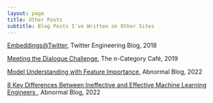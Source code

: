 ```yaml
---
layout: page
title: Other Posts
subtitle: Blog Posts I've Written on Other Sites
---
```

<script>
  (function(i,s,o,g,r,a,m){i['GoogleAnalyticsObject']=r;i[r]=i[r]||function(){
  (i[r].q=i[r].q||[]).push(arguments)},i[r].l=1*new Date();a=s.createElement(o),
  m=s.getElementsByTagName(o)[0];a.async=1;a.src=g;m.parentNode.insertBefore(a,m)
  })(window,document,'script','https://www.google-analytics.com/analytics.js','ga');

  ga('create', 'UA-82391879-1', 'auto');
  ga('send', 'pageview');

</script>

[Embeddings@Twitter](https://blog.twitter.com/engineering/en_us/topics/insights/2018/embeddingsattwitter.html), Twitter Engineering Blog, 2018

[Meeting the Dialogue Challenge](https://golem.ph.utexas.edu/category/2019/06/meeting_the_dialogue_challenge.html#more), The n-Category Café, 2019

[Model Understanding with Feature Importance](https://abnormalsecurity.com/blog/model-understanding-with-feature-importance), Abnormal Blog, 2022

[8 Key Differences Between Ineffective and Effective Machine Learning Engineers
](https://abnormalsecurity.com/blog/ineffective-vs-effective-machine-learning-engineers), Abnormal Blog, 2022
